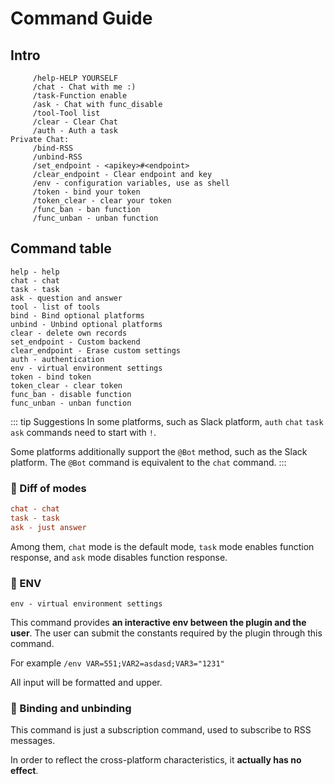 # Command Guide

## Intro

```text
     /help-HELP YOURSELF
     /chat - Chat with me :)
     /task-Function enable
     /ask - Chat with func_disable
     /tool-Tool list
     /clear - Clear Chat
     /auth - Auth a task
Private Chat:
     /bind-RSS
     /unbind-RSS
     /set_endpoint - <apikey>#<endpoint>
     /clear_endpoint - Clear endpoint and key
     /env - configuration variables, use as shell
     /token - bind your token
     /token_clear - clear your token
     /func_ban - ban function
     /func_unban - unban function
```


## Command table

```shell
help - help
chat - chat
task - task
ask - question and answer
tool - list of tools
bind - Bind optional platforms
unbind - Unbind optional platforms
clear - delete own records
set_endpoint - Custom backend
clear_endpoint - Erase custom settings
auth - authentication
env - virtual environment settings
token - bind token
token_clear - clear token
func_ban - disable function
func_unban - unban function

```

::: tip Suggestions
In some platforms, such as Slack platform, `auth` `chat` `task` `ask` commands need to start with `!`.

Some platforms additionally support the `@Bot` method, such as the Slack platform. The `@Bot` command is equivalent to
the `chat` command.
:::

### 🥽 Diff of modes

```ini
chat - chat
task - task
ask - just answer
```

Among them, `chat` mode is the default mode, `task` mode enables function response, and `ask` mode disables function
response.

### 🧁 ENV

```shell
env - virtual environment settings
```

This command provides **an interactive env between the plugin and the user**. The user can submit the constants
required by the plugin through this command.

For example `/env VAR=551;VAR2=asdasd;VAR3="1231"`

All input will be formatted and upper.

### 🍭 Binding and unbinding

This command is just a subscription command, used to subscribe to RSS messages.

In order to reflect the cross-platform characteristics, it **actually has no effect**.